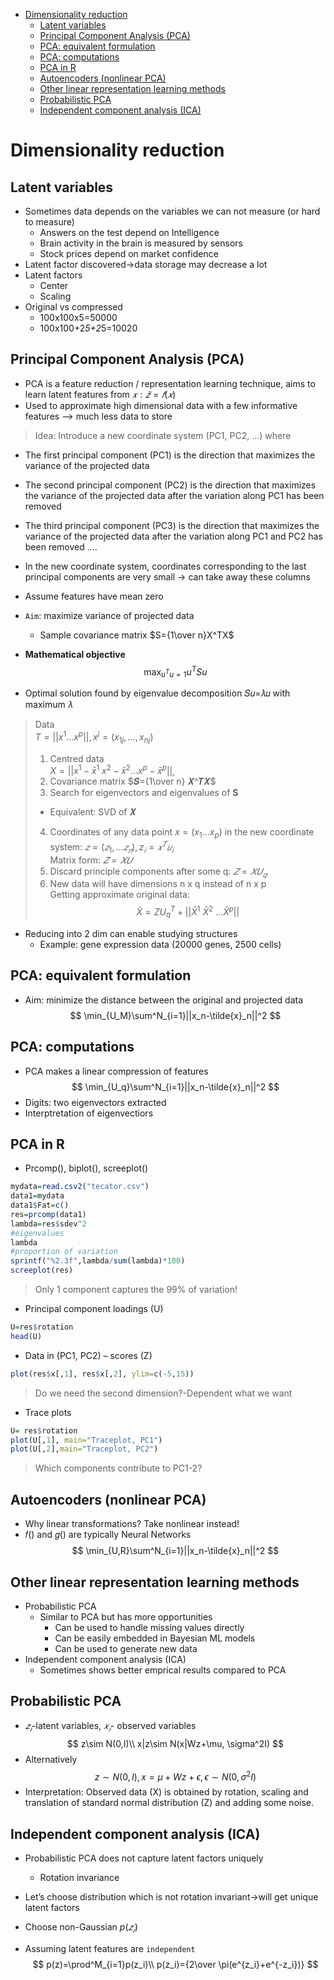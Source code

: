 - [Dimensionality reduction](#dimensionality-reduction)
  - [Latent variables](#latent-variables)
  - [Principal Component Analysis (PCA)](#principal-component-analysis-pca)
  - [PCA: equivalent formulation](#pca-equivalent-formulation)
  - [PCA: computations](#pca-computations)
  - [PCA in R](#pca-in-r)
  - [Autoencoders (nonlinear PCA)](#autoencoders-nonlinear-pca)
  - [Other linear representation learning methods](#other-linear-representation-learning-methods)
  - [Probabilistic PCA](#probabilistic-pca)
  - [Independent component analysis (ICA)](#independent-component-analysis-ica)
# Dimensionality reduction
## Latent variables
* Sometimes data depends on the variables we can not measure (or hard to measure)
  *  Answers on the test depend on Intelligence
  * Brain activity in the brain is measured by sensors
  * Stock prices depend on market confidence
* Latent factor discovered$\rightarrow$data storage may decrease a lot
* Latent factors
  * Center
  * Scaling
* Original vs compressed
  * 100x100x5=50000
  * 100x100+2*5+2*5=10020
## Principal Component Analysis (PCA)
* PCA is a feature reduction / representation learning technique, aims to learn latent features from $𝑥: \tilde{𝑧} =𝑓(𝑥)$
* Used to approximate high dimensional data with a few  informative features –> much less data to store
> Idea:  Introduce a new coordinate system  (PC1, PC2, …) where 
* The first principal component (PC1) is the direction that maximizes the variance of the projected data

* The second principal component (PC2) is the direction that maximizes the variance of the projected data after the variation along PC1 has been removed

* The third principal component (PC3) is the direction that maximizes the variance of the projected data after the variation along PC1 and PC2 has been removed
….

* In the new coordinate system, coordinates corresponding to the last principal components are very small $\rightarrow$ can take away these columns


* Assume features have mean zero
* `Aim`: maximize variance of projected data
  * Sample covariance matrix $S={1\over n}X^TX$
* **Mathematical objective**  
$$
\max_{u^Tu=1}u^TSu
$$
* Optimal solution found by eigenvalue decomposition  𝑆𝑢=𝜆𝑢 with maximum 𝜆
> Data  
$T=||x^1 \dots x^p||, x^j=(x_{1j},\dots,x_{nj})$
> 1. Centred data  
> $X=||x^1 -\bar{x}^1\ x^2-\bar{x}^2 \dots x^p - \bar{x}^p$||,
> 2. Covariance matrix
          $𝑺={1\over n} 𝑿^𝑻𝑿$
> 3. Search for eigenvectors and eigenvalues of **S**
>   *  Equivalent: SVD of 𝑿
> 4. Coordinates of any data point 
> $x=(x_1…x_p)$ in the new coordinate system:
$𝑧=(𝑧_1,…𝑧_𝑛 ),z_𝑖=𝑥^𝑇 𝑢_𝑖$  
> Matrix form:  $𝑍=𝑋 𝑈$
> 5. Discard principle components after some q:
$𝑍=𝑋 𝑈_𝑞$
> 6. New data will have dimensions n x q instead of n x p  
> Getting approximate original data:
> $$
\tilde{X}=ZU^T_q +||\bar{X}^1\ \bar{X}^2\ \dots \bar{X}^p||
> $$
* Reducing into 2 dim can enable studying structures
  * Example: gene expression data (20000 genes, 2500 cells)

## PCA: equivalent formulation
* Aim: minimize the distance between the original and projected data
$$
\min_{U_M}\sum^N_{i=1}||x_n-\tilde{x}_n||^2
$$
## PCA: computations
* PCA makes a linear compression of features
$$
\min_{U_q}\sum^N_{i=1}||x_n-\tilde{x}_n||^2
$$
* Digits: two eigenvectors extracted
* Interptretation of eigenvectiors
## PCA in R
* Prcomp(), biplot(), screeplot()
```R
mydata=read.csv2("tecator.csv")
data1=mydata
data1$Fat=c()
res=prcomp(data1)
lambda=res$sdev^2
#eigenvalues
lambda
#proportion of variation
sprintf("%2.3f",lambda/sum(lambda)*100)
screeplot(res)
```
> Only 1 component captures the 99% of variation!
* Principal component loadings (U)
```R
U=res$rotation
head(U)
```
* Data in (PC1, PC2) – scores (Z)
```R
plot(res$x[,1], res$x[,2], ylim=c(-5,15))
```
> Do we need the second dimension?-Dependent what we want
* Trace plots
```R
U= res$rotation 
plot(U[,1], main="Traceplot, PC1")
plot(U[,2],main="Traceplot, PC2")
```
> Which components contribute to PC1-2?
## Autoencoders (nonlinear PCA)
* Why linear transformations? Take nonlinear instead!
* 𝑓() and 𝑔() are typically Neural Networks
$$
\min_{U,R}\sum^N_{i=1}||x_n-\tilde{x}_n||^2
$$
## Other linear representation learning methods
* Probabilistic PCA
  * Similar to PCA but has more opportunities
    * Can be used to handle missing values directly
    * Can be easily embedded in Bayesian ML models
    * Can be used to generate new data
* Independent component analysis (ICA)
  * Sometimes shows better emprical results compared to PCA
## Probabilistic PCA
* $𝑧_𝑖$-latent variables, $𝑥_𝑖$- observed variables
$$
z\sim N(0,I)\\
x|z\sim N(x|Wz+\mu, \sigma^2I)
$$
* Alternatively
$$
z\sim N(0,I),x=\mu+Wz+\epsilon,\epsilon \sim N(0,\sigma^2I)
$$
* Interpretation: Observed data (X) is obtained by rotation, scaling and translation of standard normal distribution (Z) and adding some noise.
## Independent component analysis (ICA)
* Probabilistic PCA does not capture latent factors uniquely
  * Rotation invariance

* Let’s choose distribution which is not rotation invariant$\rightarrow$will get unique latent factors

* Choose non-Gaussian $p(𝑧_𝑖 )$

* Assuming latent features are `independent`
$$
p(z)=\prod^M_{i=1}p(z_i)\\
p(z_i)={2\over \pi(e^{z_i}+e^{-z_i})}
$$